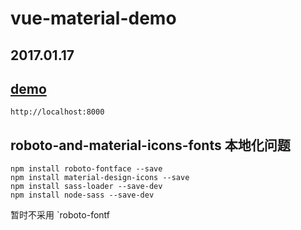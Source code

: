 vue-material-demo
===

2017.01.17
---

## [demo](http://codepen.io/vue-material/pen/WoZpMR)

`http://localhost:8000`

## roboto-and-material-icons-fonts 本地化问题

```
npm install roboto-fontface --save
npm install material-design-icons --save
npm install sass-loader --save-dev
npm install node-sass --save-dev
```

暂时不采用 `roboto-fontf
